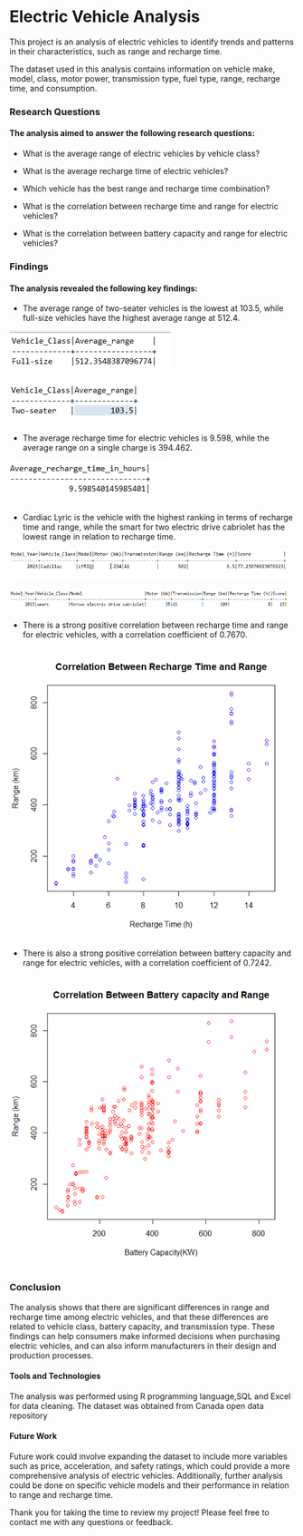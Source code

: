 # Electric Vehicle Analysis

This project is an analysis of electric vehicles to identify trends and patterns in their characteristics, such as range and recharge time. 

The dataset used in this analysis contains information on vehicle make, model, class, motor power, transmission type, fuel type, range, recharge time, and consumption.

### Research Questions

#### The analysis aimed to answer the following research questions:

* What is the average range of electric vehicles by vehicle class?

* What is the average recharge time of electric vehicles?

* Which vehicle has the best range and recharge time combination?

* What is the correlation between recharge time and range for electric vehicles?

* What is the correlation between battery capacity and range for electric vehicles?

### Findings

#### The analysis revealed the following key findings:

* The average range of two-seater vehicles is the lowest at 103.5, while full-size vehicles have the highest average range at 512.4.

![](VEHICLE_CLASS_WITH_THE_LONGEST_RANGE.png)

![](VEHICLE_CLASS_WITH_THE_SHORTEST_RANGE.png)

* The average recharge time for electric vehicles is 9.598, while the average range on a single charge is 394.462.

![](AVERAGE_RECHARGE_TIME_IN_HOURS.png)

* Cardiac Lyric is the vehicle with the highest ranking in terms of recharge time and range, while the smart for two electric drive cabriolet has the lowest range in relation to recharge time.

![](BEST_VEHICLE_IN_TERMS_OF_CHARGING_TIME_AND_RANGE.png)

![](LEAST_VEHICLE_IN_TERMS_OF_RECHARGE_TIME_AND_RANGE.png)

* There is a strong positive correlation between recharge time and range for electric vehicles, with a correlation coefficient of 0.7670.

![](CORR_BETWEEN_RECHARGE_TIME_RANGE.png)

* There is also a strong positive correlation between battery capacity and range for electric vehicles, with a correlation coefficient of 0.7242.

![](SCATER_PLOT_FOR_BATTERY_CAPACITY_AND_RANGE.png)

### Conclusion

The analysis shows that there are significant differences in range and recharge time among electric vehicles, and that these differences are related to vehicle class, battery capacity, and transmission type. These findings can help consumers make informed decisions when purchasing electric vehicles, and can also inform manufacturers in their design and production processes.

#### Tools and Technologies

The analysis was performed using R programming language,SQL and Excel for data cleaning. The dataset was obtained from Canada open data repository

#### Future Work

Future work could involve expanding the dataset to include more variables such as price, acceleration, and safety ratings, which could provide a more comprehensive analysis of electric vehicles. Additionally, further analysis could be done on specific vehicle models and their performance in relation to range and recharge time.

Thank you for taking the time to review my project! Please feel free to contact me with any questions or feedback.
